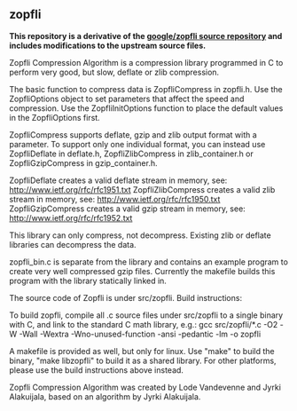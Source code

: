 ## zopfli

**This repository is a derivative of the [google/zopfli source repository](https://github.com/google/zopfli) and includes modifications to the upstream source files.**

Zopfli Compression Algorithm is a compression library programmed in C to perform
very good, but slow, deflate or zlib compression.

The basic function to compress data is ZopfliCompress in zopfli.h. Use the
ZopfliOptions object to set parameters that affect the speed and compression.
Use the ZopfliInitOptions function to place the default values in the
ZopfliOptions first.

ZopfliCompress supports deflate, gzip and zlib output format with a parameter.
To support only one individual format, you can instead use ZopfliDeflate in
deflate.h, ZopfliZlibCompress in zlib_container.h or ZopfliGzipCompress in
gzip_container.h.

ZopfliDeflate creates a valid deflate stream in memory, see:
http://www.ietf.org/rfc/rfc1951.txt
ZopfliZlibCompress creates a valid zlib stream in memory, see:
http://www.ietf.org/rfc/rfc1950.txt
ZopfliGzipCompress creates a valid gzip stream in memory, see:
http://www.ietf.org/rfc/rfc1952.txt

This library can only compress, not decompress. Existing zlib or deflate
libraries can decompress the data.

zopfli_bin.c is separate from the library and contains an example program to
create very well compressed gzip files. Currently the makefile builds this
program with the library statically linked in.

The source code of Zopfli is under src/zopfli. Build instructions:

To build zopfli, compile all .c source files under src/zopfli to a single binary
with C, and link to the standard C math library, e.g.:
gcc src/zopfli/*.c -O2 -W -Wall -Wextra -Wno-unused-function -ansi -pedantic -lm -o zopfli

A makefile is provided as well, but only for linux. Use "make" to build the
binary, "make libzopfli" to build it as a shared library. For other platforms,
please use the build instructions above instead.

Zopfli Compression Algorithm was created by Lode Vandevenne and Jyrki
Alakuijala, based on an algorithm by Jyrki Alakuijala.
